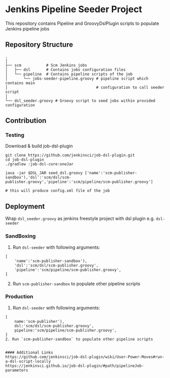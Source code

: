 # Jenkins Pipeline Seeder Project
This repository contains Pipeline and GroovyDslPlugin scripts to populate Jenkins
pipeline jobs

## Repository Structure
```
.
│
├── scm           # Scm Jenkins jobs
│   ├── dsl       # Contains jobs configuration files
│   └── pipeline  # Contains pipeline scripts of the job
│       └── jobs-seeder-pipeline.groovy # pipeline script which contains main
│                                       # configuration to call seeder script
│
└── dsl_seeder.groovy # Groovy script to seed jobs within provided configuration

```

## Contribution

###  Testing
Download & build job-dsl-plugin
```
git clone https://github.com/jenkinsci/job-dsl-plugin.git
cd job-dsl-plugin
./gradlew :job-dsl-core:oneJar
```

```
java -jar $DSL_JAR seed_dsl.groovy ['name':'scm-publisher-sandbox'),'dsl':'scm/dsl/scm-publisher.groovy','pipeline':'scm/pipeline/scm-publisher.groovy']

# this will produce config.xml file of the job
```

## Deployment
Wrap `dsl_seeder.groovy` as jenkins freestyle project with dsl plugin e.g. `dsl-seeder`

### SandBoxing
1. Run `dsl-seeder` with following arguments:
```
[
    'name':'scm-publisher-sandbox'),
    'dsl':'scm/dsl/scm-publisher.groovy',
    'pipeline':'scm/pipeline/scm-publisher.groovy',
]
```
2. Run `scm-publisher-sandbox` to populate other pipeline scripts

### Production
1. Run `dsl-seeder` with following arguments:
```
[
    name:'scm-publisher'),
    dsl:'scm/dsl/scm-publisher.groovy',
    pipeline:'scm/pipeline/scm-publisher.groovy',
]
2. Run `scm-publisher-sandbox` to populate other pipeline scripts


#### Additional Links
https://github.com/jenkinsci/job-dsl-plugin/wiki/User-Power-Moves#run-a-dsl-script-locally
https://jenkinsci.github.io/job-dsl-plugin/#path/pipelineJob-parameters
